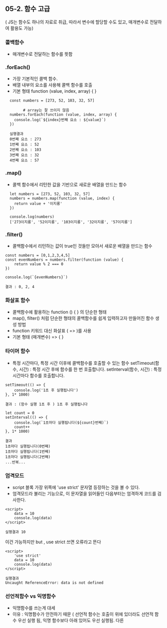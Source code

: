 ## 05-2. 함수 고급
( JS는 함수도 하나의 자료로 취급, 따라서 변수에 할당할 수도 있고, 매개변수로 전달하여 활용도 가능)

 ### 콜백함수
- 매개변수로 전달하는 함수를 뜻함
 
### .forEach()
- 가장 기본적인 콜백 함수.
- 배열 내부의 요소를 사용해 콜백 함수를 호출
- 기본 형태 
function (value, index, array) { } 

```
  const numbers = [273, 52, 103, 32, 57]
 
		# array는 잘 쓰이지 않음
  numbers.forEach(function (value, index, array) {
    console.log(`${index}번째 요소 : ${value}`)
  })
    
  실행결과
  0번째 요소 : 273
  1번째 요소 : 52
  2번째 요소 : 103
  3번째 요소 : 32
  4번째 요소 : 57
```

### .map()
- 콜백 함수에서 리턴한 값을 기반으로 새로운 배열을 만드는 함수

```
  let numbers = [273, 52, 103, 32, 57]
  numbers = numbers.map(function (value, index) {
    return value + '이지롱'
  })
 
  console.log(numbers)
  ['273이지롱', '52이지롱', '103이지롱', '32이지롱', '57이지롱']
```

### .filter()
- 콜백함수에서 리턴하는 값이 true인 것들만 모아서 새로운 배열을 만드는 함수

```
const numbers = [0,1,2,3,4,5]
const evenNumbers = numbers.filter(function (value) {
	return value % 2 === 0
})
 
console.log(`{evenNumbers}`)
 
결과 : 0, 2, 4
```
 
### 화살표 함수
- 콜백함수에 활용하는 function () { } 의 단순한 형태
- map(), filter() 처럼 단순한 형태의 콜백함수를 쉽게 입력하고자 만들어진 함수 생성 방법
- function 키워드 대신 화살표 ( => )를 사용
- 기본 형태
(매개변수) => { }

### 타이머 함수
- 특정 시간마다, 특정 시간 이후에 콜백함수를 호출할 수 있는 함수
setTimeout(함수, 시간) : 특정 시간 후에 함수를 한 번 호출합니다.
setInterval(함수, 시간) : 특정 시간마다 함수를 호출합니다.

```
setTimeout(() => {
	console.log('1초 후 실행됩니다')
}, 1* 1000)
 
결과 : (함수 실행 1초 후 ) 1초 후 실행됩니다
 
let count = 0
setInterval(() => {
	console.log(`1초마다 실행됩니다(${count}번째)`)
    count++
}, 1* 1000)
 
결과
1초마다 실행됩니다(0번째)
1초마다 실행됩니다(1번째)
1초마다 실행됩니다(2번째)
...반복...
```

### 엄격모드
- script 블록 가장 위쪽에 'use strict' 문자열 등장하는 것을 볼 수 있다.
- 엄격모드라 불리는 기능으로, 이 문자열을 읽어들인 다음부터는 엄격하게 코드를 검사한다.
```
<script>
	data = 10
    console.log(data)
</script>
 
실행결과 10
```
이건 가능하지만
but , use strict 쓰면 오류라고 뜬다
```
<script>
	'use strict'
    data = 10
    console.log(data)
</script>
 
실행결과
Uncaught ReferenceError: data is not defined
```

### 선언적함수 vs 익명함수
- 익명함수를 쓰는게 대세
- 이유 : 익명함수가 안전하기 때문
( 선언적 함수는 호출이 위에 있더라도 선언적 함수 우선 실행 됨,
익명 함수보다 아래 있어도 우선 실행됨.
다른 <script>에서 호출했을 때 실행될 수도 있음
(그럴 일은 없지만 다른 스크립트의 익명함수 전에 호출이 적혀있을 경우)
익명함수는 순서대로 읽힘.(호출이 위에 있으면 오류 발생))
